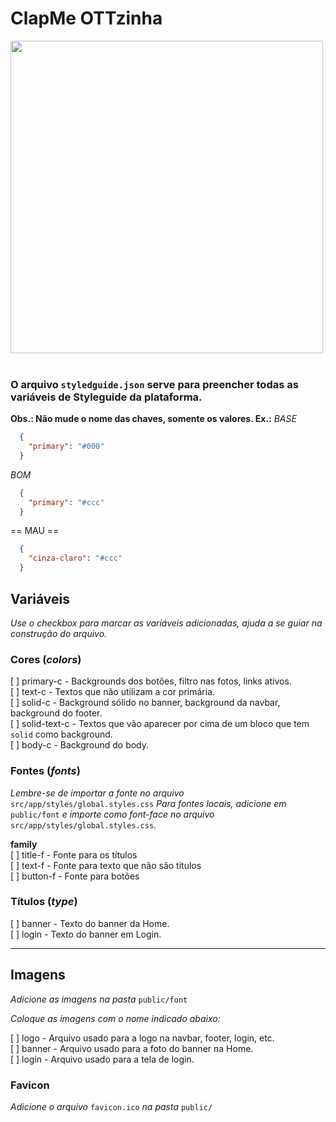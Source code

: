 # ClapMe OTTzinha

<img src="https://clapme.com/assets/clapme-logo-6e9f92c6fb2feba86ea49f94061e4966ab7467e6b1c3485721d9b40e379472d6.png" style="width:500px;" />

<br />
<br />

### O arquivo `styledguide.json` serve para preencher todas as variáveis de Styleguide da plataforma.

**Obs.: Não mude o nome das chaves, somente os valores. Ex.:**
  _BASE_
  ```json
    {
      "primary": "#000"
    }
  ```

  _BOM_
  ```json
    {
      "primary": "#ccc"
    }
  ```
  == MAU ==
  ```json
    {
      "cinza-claro": "#ccc"
    }
  ```


## Variáveis
_Use o checkbox para marcar as variáveis adicionadas, ajuda a se guiar na construção do arquivo._
### Cores (_colors_)

[ ] primary-c - Backgrounds dos botões, filtro nas fotos, links ativos. <br />
[ ] text-c - Textos que não utilizam a cor primária.<br />
[ ] solid-c - Background sólido no banner, background da navbar, background do footer.<br />
[ ] solid-text-c - Textos que vão aparecer por cima de um bloco que tem `solid` como background.<br />
[ ] body-c - Background do body.<br />

### Fontes (_fonts_)

_Lembre-se de importar a fonte no arquivo_ `src/app/styles/global.styles.css`
_Para fontes locais, adicione em_ `public/font` _e importe como font-face no arquivo_ `src/app/styles/global.styles.css`.

**family** <br />
  [ ] title-f - Fonte para os títulos<br />
  [ ] text-f - Fonte para texto que não são títulos<br />
  [ ] button-f - Fonte para botões<br />

### Títulos (_type_)

[ ] banner - Texto do banner da Home.<br />
[ ] login - Texto do banner em Login.<br />

---
## Imagens

_Adicione as imagens na pasta_ `public/font`

_Coloque as imagens com o nome indicado abaixo:_

[ ] logo - Arquivo usado para a logo na navbar, footer, login, etc.<br />
[ ] banner - Arquivo usado para a foto do banner na Home.<br />
[ ] login - Arquivo usado para a tela de login.<br />

### Favicon

_Adicione o arquivo_ `favicon.ico` _na pasta_ `public/`
